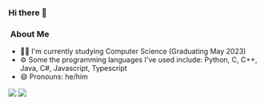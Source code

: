 ### Hi there 👋

<!--
**mbjackson7/mbjackson7** is a ✨ _special_ ✨ repository because its `README.md` (this file) appears on your GitHub profile.

Here are some ideas to get you started:

- 🔭 I’m currently working on ...
- 🌱 I’m currently learning ...
- 👯 I’m looking to collaborate on ...
- 🤔 I’m looking for help with ...
- 💬 Ask me about ...
- 📫 How to reach me: ...
- 😄 Pronouns: ...
- ⚡ Fun fact: ...

[![Linkedin Badge](https://img.shields.io/badge/Morgan_Jackson-blue?style=flat-square&logo=Linkedin&logoColor=white&link=https://www.linkedin.com/in/morganjackson-68-65-6c-6c-6f/)](https://www.linkedin.com/in/morganjackson-68-65-6c-6c-6f/)

[Portfolio](https://mbjackson7.github.io/#/)
-->

###   &nbsp;About Me

- 👨‍🎓 I'm currently studying Computer Science (Graduating May 2023)
- ⚙️ Some the programming languages I've used include: Python, C, C++, Java, C#, Javascript, Typescript
- 😄 Pronouns: he/him

<img align="center" src="https://github-readme-stats.vercel.app/api/top-langs?username=mbjackson7&theme=apprentice&langs_count=3" />
<img align="center" src="https://github-readme-stats.vercel.app/api?username=mbjackson7&theme=apprentice&show_icons=true&line_height=27&count_private=true" />

<!--
### 📊 Github Stats


<img align='left' src="https://github-readme-stats.vercel.app/api?username=mbjackson7&show_icons=true">
-->
